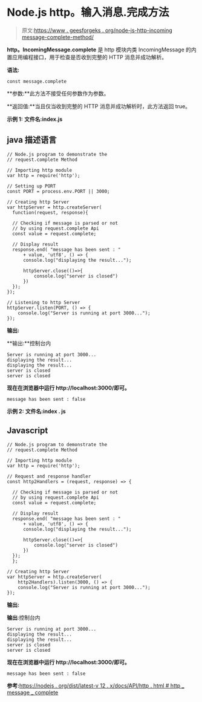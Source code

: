 # Node.js http。输入消息.完成方法

> 原文:[https://www . geesforgeks . org/node-js-http-incoming message-complete-method/](https://www.geeksforgeeks.org/node-js-http-incomingmessage-complete-method/)

**http。IncomingMessage.complete** 是 http 模块内类 IncomingMessage 的内置应用编程接口，用于检查是否收到完整的 HTTP 消息并成功解析。

**语法:**

```
const message.complete
```

**参数:**此方法不接受任何参数作为参数。

**返回值:**当且仅当收到完整的 HTTP 消息并成功解析时，此方法返回 true。

**示例 1:** **文件名:index.js**

## java 描述语言

```
// Node.js program to demonstrate the  
// request.complete Method 

// Importing http module 
var http = require('http'); 

// Setting up PORT 
const PORT = process.env.PORT || 3000; 

// Creating http Server 
var httpServer = http.createServer(
  function(request, response){ 

  // Checking if message is parsed or not
  // by using request.complete Api
  const value = request.complete;

  // Display result
  response.end( "message has been sent : " 
      + value, 'utf8', () => { 
      console.log("displaying the result..."); 

      httpServer.close(()=>{
          console.log("server is closed")
      })
  }); 
}); 

// Listening to http Server 
httpServer.listen(PORT, () => { 
    console.log("Server is running at port 3000..."); 
});
```

**输出:**

**输出:**控制台内

```
Server is running at port 3000...
displaying the result...
displaying the result...
server is closed
server is closed
```

**现在在浏览器中运行 http://localhost:3000/即可。**

```
message has been sent : false
```

**示例 2:** **文件名:index . js**

## Javascript

```
// Node.js program to demonstrate the  
// request.complete Method 

// Importing http module 
var http = require('http'); 

// Request and response handler 
const http2Handlers = (request, response) => { 

  // Checking if message is parsed or not
  // by using request.complete Api
  const value = request.complete;

  // Display result
  response.end( "message has been sent : " 
      + value, 'utf8', () => { 
      console.log("displaying the result..."); 

      httpServer.close(()=>{
          console.log("server is closed")
      })
  });
  }; 

// Creating http Server 
var httpServer = http.createServer(
    http2Handlers).listen(3000, () => { 
    console.log("Server is running at port 3000..."); 
});
```

**输出:**

**输出**:控制台内

```
Server is running at port 3000...
displaying the result...
displaying the result...
server is closed
server is closed
```

**现在在浏览器中运行 http://localhost:3000/即可。**

```
message has been sent : false
```

**参考:**[https://nodejs . org/dist/latest-v 12 . x/docs/API/http . html # http _ message _ complete](https://nodejs.org/dist/latest-v12.x/docs/api/http.html#http_message_complete)